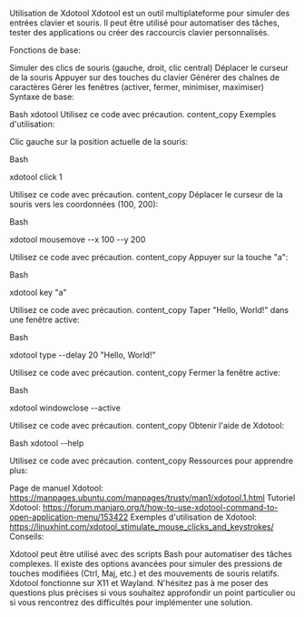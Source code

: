 Utilisation de Xdotool
Xdotool est un outil multiplateforme pour simuler des entrées clavier et souris. Il peut être utilisé pour automatiser des tâches, tester des applications ou créer des raccourcis clavier personnalisés.

Fonctions de base:

Simuler des clics de souris (gauche, droit, clic central)
Déplacer le curseur de la souris
Appuyer sur des touches du clavier
Générer des chaînes de caractères
Gérer les fenêtres (activer, fermer, minimiser, maximiser)
Syntaxe de base:

Bash
xdotool <commande> <options>
Utilisez ce code avec précaution.
content_copy
Exemples d'utilisation:

Clic gauche sur la position actuelle de la souris:

Bash


xdotool click 1


Utilisez ce code avec précaution.
content_copy
Déplacer le curseur de la souris vers les coordonnées (100, 200):

Bash


xdotool mousemove --x 100 --y 200


Utilisez ce code avec précaution.
content_copy
Appuyer sur la touche "a":

Bash


xdotool key "a"


Utilisez ce code avec précaution.
content_copy
Taper "Hello, World!" dans une fenêtre active:

Bash


xdotool type --delay 20 "Hello, World!"


Utilisez ce code avec précaution.
content_copy
Fermer la fenêtre active:

Bash


xdotool windowclose --active


Utilisez ce code avec précaution.
content_copy
Obtenir l'aide de Xdotool:

Bash
xdotool --help


Utilisez ce code avec précaution.
content_copy
Ressources pour apprendre plus:

Page de manuel Xdotool: https://manpages.ubuntu.com/manpages/trusty/man1/xdotool.1.html
Tutoriel Xdotool: https://forum.manjaro.org/t/how-to-use-xdotool-command-to-open-application-menu/153422
Exemples d'utilisation de Xdotool: https://linuxhint.com/xdotool_stimulate_mouse_clicks_and_keystrokes/
Conseils:

Xdotool peut être utilisé avec des scripts Bash pour automatiser des tâches complexes.
Il existe des options avancées pour simuler des pressions de touches modifiées (Ctrl, Maj, etc.) et des mouvements de souris relatifs.
Xdotool fonctionne sur X11 et Wayland.
N'hésitez pas à me poser des questions plus précises si vous souhaitez approfondir un point particulier ou si vous rencontrez des difficultés pour implémenter une solution.
